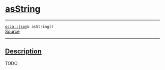 
<h1 id="as-string">
 <a href="#/api/json/asString" class="anchor">
   <span>asString</span>
  </a>
</h1>

<div class="signature">
  <hr>

  
  <div class="definition-container">
    <div class="definition">
      <code><a href="/api/json/">occa::json</a>& asString()</code>
      <div class="flex-spacing"></div>
      <a href="https://github.com/libocca/occa/blob/b37a03f7/include/occa/types/json.hpp#L563" target="_blank">Source</a>
    </div>
    
  </div>


  <hr>
</div>


<h2 id="description">
 <a href="#/api/json/asString?id=description" class="anchor">
   <span>Description</span>
  </a>
</h2>

TODO
